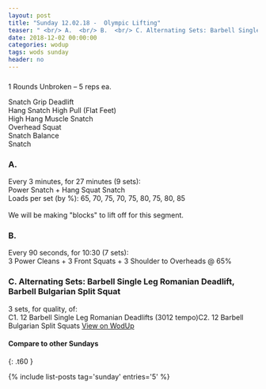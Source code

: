 ```yaml
---
layout: post
title: "Sunday 12.02.18 -  Olympic Lifting"
teaser: " <br/> A.  <br/> B.  <br/> C. Alternating Sets: Barbell Single Leg Romanian Deadlift, Barbell Bulgarian Split Squat"
date: 2018-12-02 00:00:00
categories: wodup
tags: wods sunday
header: no
---
```



<h3> </h3>
1 Rounds Unbroken – 5 reps ea.

Snatch Grip Deadlift<br/>
Hang Snatch High Pull (Flat Feet)<br/>
High Hang Muscle Snatch<br/>
Overhead Squat<br/>
Snatch Balance<br/>
Snatch<br/>
<h3>A.  </h3>
Every 3 minutes, for 27 minutes (9 sets):<br/>Power Snatch + Hang Squat Snatch<br/>Loads per set (by %): 65, 70, 75, 70, 75, 80, 75, 80, 85<br/><br/>We will be making "blocks" to lift off for this segment.  
<h3>B.  </h3>
Every 90 seconds, for 10:30 (7 sets):<br/>3 Power Cleans + 3 Front Squats + 3 Shoulder to Overheads @ 65%<br/>
<h3>C. Alternating Sets: Barbell Single Leg Romanian Deadlift, Barbell Bulgarian Split Squat</h3>
3 sets, for quality,  of:<br/>C1. 12 Barbell Single Leg Romanian Deadlifts (3012 tempo)C2. 12 Barbell Bulgarian Split Squats
<a href="https://www.wodup.com/gyms/asphodel/wods/11320" target="blank">View on WodUp</a>


#### Compare to other Sundays
{: .t60 }

{% include list-posts tag='sunday' entries='5' %}
